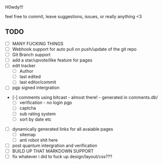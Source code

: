 H0wdy!!!

feel free to commit, leave suggestions, issues, or really anything <3

## TODO

- [ ] MANY FUCKING THINGS
- [ ] Webhook support for auto pull on push/update of the git repo
- [ ] Git Branch support
- [ ] add a star/upvote/like feature for pages
- [ ] edit tracker 
    - [ ] Author 
    - [ ] last edited
    - [ ] last editor/commit
- [ ] pgp signed intergration
- [-] comments using bitcast - almost there! - generated in comments.db/
    - [ ] verification - no login pgp
    - [ ] captcha
    - [ ] sub rating system
    - [ ] sort by date etc
- [ ] dynamically generated links for all avaiable pages
    - [ ] sitemap 
    - [ ] anti robot shit here
- [ ] post quantum intergration and verification
- [ ] BUILD UP THAT MARKDOWN SUPPORT
- [ ] fix whatever i did to fuck up design/layout/css???